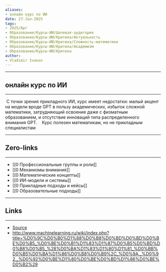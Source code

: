 ```yaml
---
aliases: 
- онлайн курс по ИИ 
date: 27-Jun-2025
tags:
- 2025/Apr
- Образование/Курсы-ИИ/Целевая-аудитория
- Образование/Курсы-ИИ/Критика/Актуальность
- Образование/Курсы-ИИ/Критика/Сложность-математики
- Образование/Курсы-ИИ/Критика/Академизм
- Образование/Курсы-ИИ/Критика
author:
- Vladimir Ivanov
---
```

-----
##  онлайн курс по ИИ 
-----
 С точки зрения прикладного ИИ, курс имеет недостатки: малый акцент на модели вроде GPT в пользу академических, избыток сложной математики, затрудняющий освоение даже с физматным образованием, и отсутствие инноваций типа распределенного внимания GPT. 
 
 Курс полезен математикам, но не прикладным специалистам

---
## Zero-links
---
- [[0 Профессиональные группы и роли]]
- [[0 Механизмы внимания]]
- [[0 Математические концепты]]
- [[0 ИИ-модели и системы]]
- [[0 Прикладные подходы и кейсы]]
- [[0 Образовательные подходы]]

---
## Links
---
- [Source](https://t.me/turboproject/1585)
- http://www.machinelearning.ru/wiki/index.php?title=%D0%9C%D0%B0%D1%88%D0%B8%D0%BD%D0%BD%D0%BE%D0%B5_%D0%BE%D0%B1%D1%83%D1%87%D0%B5%D0%BD%D0%B8%D0%B5_%28%D0%BA%D1%83%D1%80%D1%81_%D0%BB%D0%B5%D0%BA%D1%86%D0%B8%D0%B9%2C_%D0%9A._%D0%92._%D0%92%D0%BE%D1%80%D0%BE%D0%BD%D1%86%D0%BE%D0%B2%29